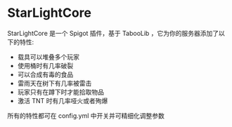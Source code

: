 # StarLightCore 

StarLightCore 是一个 Spigot 插件，基于 TabooLib ，它为你的服务器添加了以下的特性:

- 载具可以堆叠多个玩家
- 使用桶时有几率破裂
- 可以合成有毒的食品
- 雷雨天在树下有几率被雷击
- 玩家只有在蹲下时才能拾取物品
- 激活 TNT 时有几率哑火或者殉爆

所有的特性都可在 config.yml 中开关并可精细化调整参数
